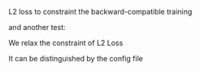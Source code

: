 L2 loss to constraint the backward-compatible training 

and another test:

We relax the constraint of L2 Loss

It can be distinguished by the config file
